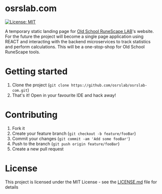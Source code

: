 # osrslab.com
[![License: MIT](https://img.shields.io/badge/License-MIT-yellow.svg)](LICENSE.md)

A temporary static landing page for [Old School RuneScape LAB](https://osrslab.com)'s website. For the future the project will become a single page application using REACT and interacting with the backend microservices to track statistics and perform calculations. This will be a one-stop-shop for Old School RuneScape tools.

# Getting started

1. Clone the project (`git clone https://github.com/osrslab/osrslab-com.git`)
2. That's it! Open in your favourite IDE and hack away!

# Contributing

1. Fork it
2. Create your feature branch (`git checkout -b feature/fooBar`)
3. Commit your changes (`git commit -am 'Add some fooBar'`)
4. Push to the branch (`git push origin feature/fooBar`)
5. Create a new pull request

# License
This project is licensed under the MIT License - see the [LICENSE.md](LICENSE.md) file for details
